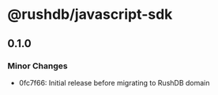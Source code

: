 # @rushdb/javascript-sdk

## 0.1.0

### Minor Changes

- 0fc7f66: Initial release before migrating to RushDB domain
